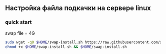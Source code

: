 ## Настройка файла подкачки на сервере linux

### quick start

swap file = 4G

```sh
sudo wget -qO $HOME/swap-install.sh https://raw.githubusercontent.com/starnodes/linux-tools/main/swap/swap-install.sh
chmod +x $HOME/swap-install.sh && $HOME/swap-install.sh
```
